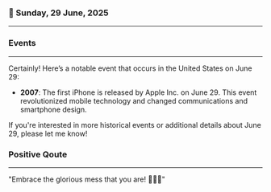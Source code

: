 ### 📅 Sunday, 29 June, 2025
------
### Events
------
Certainly! Here’s a notable event that occurs in the United States on June 29:

- **2007**: The first iPhone is released by Apple Inc. on June 29. This event revolutionized mobile technology and changed communications and smartphone design.

If you're interested in more historical events or additional details about June 29, please let me know!
### Positive Qoute
------
"Embrace the glorious mess that you are! 🌟✨💖"
